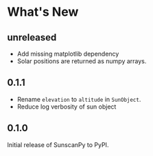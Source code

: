 # What's New
## unreleased
- Add missing matplotlib dependency
- Solar positions are returned as numpy arrays.

## 0.1.1
- Rename `elevation` to `altitude` in `SunObject`.
- Reduce log verbosity of sun object

## 0.1.0
Initial release of SunscanPy to PyPI.
